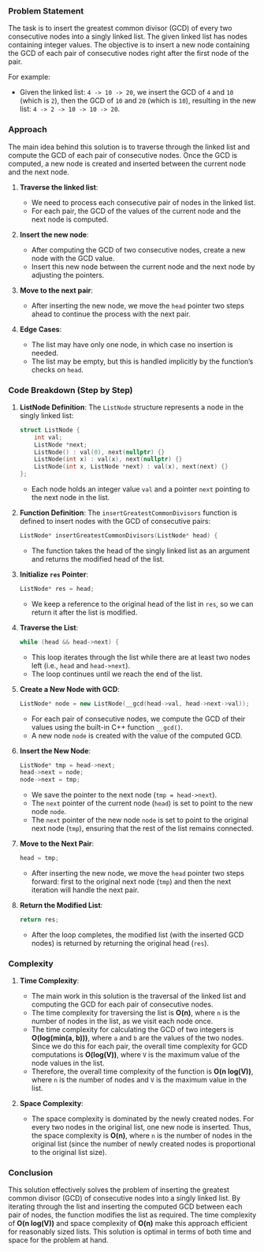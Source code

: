 ### Problem Statement

The task is to insert the greatest common divisor (GCD) of every two consecutive nodes into a singly linked list. The given linked list has nodes containing integer values. The objective is to insert a new node containing the GCD of each pair of consecutive nodes right after the first node of the pair. 

For example:
- Given the linked list: `4 -> 10 -> 20`, we insert the GCD of `4` and `10` (which is `2`), then the GCD of `10` and `20` (which is `10`), resulting in the new list: `4 -> 2 -> 10 -> 10 -> 20`.

### Approach

The main idea behind this solution is to traverse through the linked list and compute the GCD of each pair of consecutive nodes. Once the GCD is computed, a new node is created and inserted between the current node and the next node.

1. **Traverse the linked list**:
   - We need to process each consecutive pair of nodes in the linked list.
   - For each pair, the GCD of the values of the current node and the next node is computed.

2. **Insert the new node**:
   - After computing the GCD of two consecutive nodes, create a new node with the GCD value.
   - Insert this new node between the current node and the next node by adjusting the pointers.

3. **Move to the next pair**:
   - After inserting the new node, we move the `head` pointer two steps ahead to continue the process with the next pair.

4. **Edge Cases**:
   - The list may have only one node, in which case no insertion is needed.
   - The list may be empty, but this is handled implicitly by the function’s checks on `head`.

### Code Breakdown (Step by Step)

1. **ListNode Definition**:
   The `ListNode` structure represents a node in the singly linked list:
   ```cpp
   struct ListNode {
       int val;
       ListNode *next;
       ListNode() : val(0), next(nullptr) {}
       ListNode(int x) : val(x), next(nullptr) {}
       ListNode(int x, ListNode *next) : val(x), next(next) {}
   };
   ```
   - Each node holds an integer value `val` and a pointer `next` pointing to the next node in the list.

2. **Function Definition**:
   The `insertGreatestCommonDivisors` function is defined to insert nodes with the GCD of consecutive pairs:
   ```cpp
   ListNode* insertGreatestCommonDivisors(ListNode* head) {
   ```
   - The function takes the head of the singly linked list as an argument and returns the modified head of the list.

3. **Initialize `res` Pointer**:
   ```cpp
   ListNode* res = head;
   ```
   - We keep a reference to the original head of the list in `res`, so we can return it after the list is modified.

4. **Traverse the List**:
   ```cpp
   while (head && head->next) {
   ```
   - This loop iterates through the list while there are at least two nodes left (i.e., `head` and `head->next`).
   - The loop continues until we reach the end of the list.

5. **Create a New Node with GCD**:
   ```cpp
   ListNode* node = new ListNode(__gcd(head->val, head->next->val));
   ```
   - For each pair of consecutive nodes, we compute the GCD of their values using the built-in C++ function `__gcd()`.
   - A new node `node` is created with the value of the computed GCD.

6. **Insert the New Node**:
   ```cpp
   ListNode* tmp = head->next;
   head->next = node;
   node->next = tmp;
   ```
   - We save the pointer to the next node (`tmp = head->next`).
   - The `next` pointer of the current node (`head`) is set to point to the new node `node`.
   - The `next` pointer of the new node `node` is set to point to the original next node (`tmp`), ensuring that the rest of the list remains connected.

7. **Move to the Next Pair**:
   ```cpp
   head = tmp;
   ```
   - After inserting the new node, we move the `head` pointer two steps forward: first to the original next node (`tmp`) and then the next iteration will handle the next pair.

8. **Return the Modified List**:
   ```cpp
   return res;
   ```
   - After the loop completes, the modified list (with the inserted GCD nodes) is returned by returning the original head (`res`).

### Complexity

1. **Time Complexity**:
   - The main work in this solution is the traversal of the linked list and computing the GCD for each pair of consecutive nodes.
   - The time complexity for traversing the list is **O(n)**, where `n` is the number of nodes in the list, as we visit each node once.
   - The time complexity for calculating the GCD of two integers is **O(log(min(a, b)))**, where `a` and `b` are the values of the two nodes. Since we do this for each pair, the overall time complexity for GCD computations is **O(log(V))**, where `V` is the maximum value of the node values in the list.
   - Therefore, the overall time complexity of the function is **O(n log(V))**, where `n` is the number of nodes and `V` is the maximum value in the list.

2. **Space Complexity**:
   - The space complexity is dominated by the newly created nodes. For every two nodes in the original list, one new node is inserted. Thus, the space complexity is **O(n)**, where `n` is the number of nodes in the original list (since the number of newly created nodes is proportional to the original list size).

### Conclusion

This solution effectively solves the problem of inserting the greatest common divisor (GCD) of consecutive nodes into a singly linked list. By iterating through the list and inserting the computed GCD between each pair of nodes, the function modifies the list as required. The time complexity of **O(n log(V))** and space complexity of **O(n)** make this approach efficient for reasonably sized lists. This solution is optimal in terms of both time and space for the problem at hand.